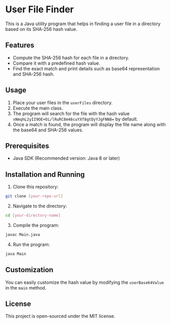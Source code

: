 # User File Finder

This is a Java utility program that helps in finding a user file in a directory based on its SHA-256 hash value.

## Features

- Compute the SHA-256 hash for each file in a directory.
- Compare it with a predefined hash value.
- Find the exact match and print details such as base64 representation and SHA-256 hash.

## Usage

1. Place your user files in the `userFiles` directory.
2. Execute the main class.
3. The program will search for the file with the hash value `xNmqhL2yII9OE+Oi/lRuRC8m46cuYXf8gtDyYJgFNN8=` by default.
4. Once a match is found, the program will display the file name along with the base64 and SHA-256 values.

## Prerequisites

- Java SDK (Recommended version: Java 8 or later)

## Installation and Running

1. Clone this repository:
```bash
git clone [your-repo-url]
```
2. Navigate to the directory:
```bash
cd [your-directory-name]
```
3. Compile the program:
```bash
javac Main.java
```
4. Run the program:
```bash
java Main
```

## Customization

You can easily customize the hash value by modifying the `userBase64Value` in the `main` method.

## License

This project is open-sourced under the MIT license.
